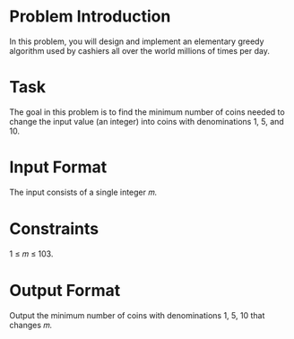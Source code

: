 # Problem Introduction
In this problem, you will design and implement an elementary greedy algorithm
used by cashiers all over the world millions of times per day.

# Task
The goal in this problem is to find the minimum number of coins needed to change the input value
(an integer) into coins with denominations 1, 5, and 10.

# Input Format
The input consists of a single integer 𝑚.

# Constraints
1 ≤ 𝑚 ≤ 103.

# Output Format
Output the minimum number of coins with denominations 1, 5, 10 that changes 𝑚.
